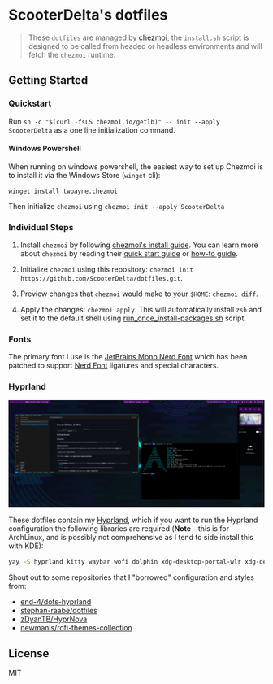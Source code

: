 # ScooterDelta's dotfiles

> These `dotfiles` are managed by [chezmoi](https://www.chezmoi.io/), the `install.sh` script is designed to be called from headed or headless environments and will fetch the `chezmoi` runtime.

## Getting Started

### Quickstart

Run `sh -c "$(curl -fsLS chezmoi.io/getlb)" -- init --apply ScooterDelta` as a one line initialization command.

#### Windows Powershell

When running on windows powershell, the easiest way to set up Chezmoi is to install it via the Windows Store (`winget` cli):

```pwsh
winget install twpayne.chezmoi
```

Then initialize `chezmoi` using `chezmoi init --apply ScooterDelta`

### Individual Steps

1. Install `chezmoi` by following [chezmoi's install guide](https://github.com/twpayne/chezmoi/blob/master/docs/INSTALL.md). You can learn more about `chezmoi` by reading their [quick start guide](https://github.com/twpayne/chezmoi/blob/master/docs/QUICKSTART.md) or [how-to guide](https://github.com/twpayne/chezmoi/blob/master/docs/HOWTO.md).

2. Initialize `chezmoi` using this repository: `chezmoi init https://github.com/ScooterDelta/dotfiles.git`.

3. Preview changes that `chezmoi` would make to your `$HOME`: `chezmoi diff`.

4. Apply the changes: `chezmoi apply`. This will automatically install `zsh` and set it to the default shell using [run_once_install-packages.sh](run_once_install-packages.sh) script.

### Fonts

The primary font I use is the [JetBrains Mono Nerd Font](https://www.nerdfonts.com) which has been patched to support [Nerd Font](https://www.nerdfonts.com) ligatures and special characters.

### Hyprland

![Hyprland Setup](./assets/hyprland-setup.png)

These dotfiles contain my [Hyprland](https://hyprland.org/), which if you want to run the Hyprland configuration the following libraries are required (**Note** - this is for ArchLinux, and is possibly not comprehensive as I tend to side install this with KDE):

```bash
yay -S hyprland kitty waybar wofi dolphin xdg-desktop-portal-wlr xdg-desktop-portal-gtk gtk3 xdg-desktop-portal-hyprland cliphist thunar tumbler catfish thunar-volman thunar-archive-plugin thunar-media-tags-plugin rofi-wayland hyprpaper hypridle hyprlock mpd nwg-look network-manager-applet udiskie qt6ct grim slurp blueman swaync dolphin python-pywal hyprwayland-scanner libliftoff cmake cpio meson rofi-emoji-git
```

Shout out to some repositories that I "borrowed" configuration and styles from:

- [end-4/dots-hyprland](https://github.com/end-4/dots-hyprland)
- [stephan-raabe/dotfiles](https://gitlab.com/stephan-raabe/dotfiles)
- [zDyanTB/HyprNova](https://github.com/zDyanTB/HyprNova)
- [newmanls/rofi-themes-collection](https://github.com/newmanls/rofi-themes-collection)

## License

MIT
